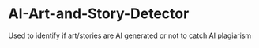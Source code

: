 # AI-Art-and-Story-Detector
Used to identify if art/stories are AI generated or not to catch AI plagiarism
